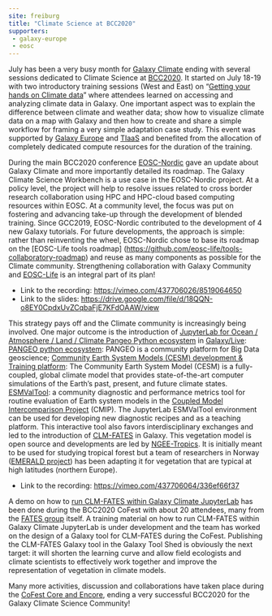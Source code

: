 ```yaml
---
site: freiburg
title: "Climate Science at BCC2020"
supporters:
 - galaxy-europe
 - eosc
---
```


July has been a very busy month for [Galaxy Climate](https://climate.usegalaxy.eu/) ending with several sessions dedicated to Climate Science at [BCC2020](https://bcc2020.github.io/). It started on July 18-19 with two introductory training sessions (West and East) on “[Getting your hands on Climate data](https://training.galaxyproject.org/training-material/topics/climate/tutorials/climate-101/tutorial.html)” where attendees learned on accessing and analyzing climate data in Galaxy. One important aspect was to explain the difference between climate and weather data; show how to visualize climate data on a map with Galaxy and then how to create and share a simple workflow for framing a very simple adaptation case study.
This event was supported by [Galaxy Europe](https://usegalaxy.eu/) and [TIaaS](https://galaxyproject.eu/tiaas) and benefited from the allocation of completely dedicated compute resources for the duration of the training.

During the main BCC2020 conference [EOSC-Nordic](https://www.eosc-nordic.eu/) gave an update about Galaxy Climate and more importantly detailed its roadmap. The Galaxy Climate Science Workbench is a use case in the EOSC-Nordic project. At a policy level, the project will help to resolve issues related to cross border research collaboration using HPC and HPC-cloud based computing resources within EOSC. At a community level, the focus was put on fostering and advancing take-up through the development of blended training. Since GCC2019, EOSC-Nordic contributed to the development of 4 new Galaxy tutorials. For future developments, the approach is simple: rather than reinventing the wheel, EOSC-Nordic chose to base its roadmap on the [EOSC-Life tools roadmap] (https://github.com/eosc-life/tools-collaboratory-roadmap) and reuse as many components as possible for the Climate community. Strengthening collaboration with Galaxy Community and [EOSC-Life](https://www.eosc-life.eu/) is an integral part of its plan! 

- Link to the recording: https://vimeo.com/437706026/8519064650
- Link to the slides: https://drive.google.com/file/d/18QQN-o8EY0CpdxUvZCqbaFjE7KFdOAAW/view

This strategy pays off and the Climate community is increasingly being involved. One major outcome is the introduction of [JupyterLab for Ocean / Atmosphere / Land / Climate Pangeo Python ecosystem](https://live.usegalaxy.eu/?tool_id=interactive_tool_climate_notebook) in [Galaxy/Live](https://live.usegalaxy.eu/):
[PANGEO python ecosystem](https://pangeo.io/): PANGEO is a community platform for Big Data geoscience;
[Community Earth System Models (CESM) development & Training platform](http://www.cesm.ucar.edu/): The Community Earth System Model (CESM) is a fully-coupled, global climate model that provides state-of-the-art computer simulations of the Earth’s past, present, and future climate states.
[ESMValTool](https://www.esmvaltool.org/): a community diagnostic and performance metrics tool for routine evaluation of Earth system models in the [Coupled Model Intercomparison Project](https://www.wcrp-climate.org/wgcm-cmip) (CMIP). The JupyterLab ESMValTool environment can be used for developing new diagnostic recipes and as a teaching platform.
This interactive tool also favors interdisciplinary exchanges and led to the introduction of [CLM-FATES](https://fates-docs.readthedocs.io/en/latest/index.html) in Galaxy. This vegetation model is open source and developments are led by [NGEE-Tropics](https://ngee-tropics.lbl.gov/#). It is initially meant to be used for studying tropical forest but a team of researchers in Norway ([EMERALD project](https://www.mn.uio.no/geo/english/research/projects/emerald/)) has been adapting it for vegetation that are typical at high latitudes (northern Europe).

- Link to the recording: https://vimeo.com/437706064/336ef66f37


A demo on how to [run CLM-FATES within Galaxy Climate JupyterLab](https://vimeo.com/439192348) has been done during the BCC2020 CoFest with about 20 attendees, many from the [FATES group](https://ngee-tropics.lbl.gov/about/team/) itself. A training material on how to run CLM-FATES within Galaxy Climate JupyterLab is under development and the team has worked on the design of a Galaxy tool for CLM-FATES during the CoFest. Publishing the CLM-FATES Galaxy tool in the Galaxy Tool Shed is obviously the next target: it will shorten the learning curve and allow field ecologists and climate scientists to effectively work together and improve the representation of vegetation in climate models.

Many more activities, discussion and collaborations have taken place during the [CoFest Core and Encore](https://bcc2020.github.io/cofest/), ending a very successful BCC2020 for the Galaxy Climate Science Community!
